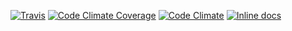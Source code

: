 [![Travis](https://travis-ci.org/kshmir/fields.svg)](https://travis-ci.org/kshmir/fields)
[![Code Climate Coverage](https://codeclimate.com/github/kshmir/fields/coverage.png)](https://codeclimate.com/github/kshmir/fields)
[![Code Climate](https://codeclimate.com/github/kshmir/fields.png)](https://codeclimate.com/github/kshmir/fields)
[![Inline docs](http://inch-ci.org/github/kshmir/fields.png)](http://inch-ci.org/github/kshmir/fields)
